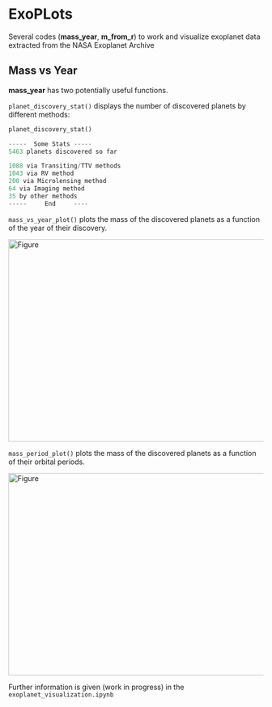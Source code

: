 # ExoPLots

Several codes (**mass_year**, **m_from_r**) to work and visualize exoplanet data extracted from the NASA Exoplanet Archive



## Mass vs Year

**mass_year** has two potentially useful functions.

``planet_discovery_stat()``  displays the number of discovered planets by different methods:


```python
planet_discovery_stat()

-----  Some Stats -----
5463 planets discovered so far

1088 via Transiting/TTV methods
1043 via RV method
200 via Microlensing method
64 via Imaging method
35 by other methods
-----     End     ----
```
``mass_vs_year_plot()``  plots the mass of the discovered planets as a function of the year of their discovery.

<img src="https://github.com/vadibekyan/ExoPLots/assets/25388659/4ca1d23d-17d3-485a-8c70-db693cfcc173" alt="Figure" width="600" height="400">


``mass_period_plot()``  plots the mass of the discovered planets as a function of their orbital periods.

<img src="https://github.com/vadibekyan/ExoPLots/assets/25388659/c878719a-9464-489f-a22f-ed83dfd28dcd" alt="Figure" width="600" height="400">

Further information is given (work in progress) in the ``exoplanet_visualization.ipynb``
